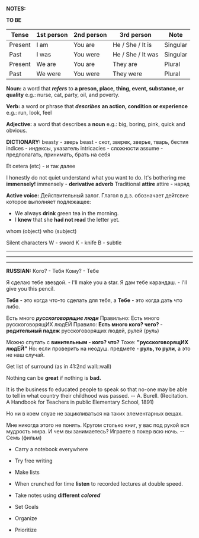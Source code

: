 __NOTES:__


__TO BE__

| Tense   | 1st person | 2nd person | 3rd person        | Note     |
|---------|------------|------------|-------------------|----------|
| Present | I am       | You are    | He / She / It is  | Singular |
| Past    | I was      | You were   | He / She / It was | Singular |
| Present | We are     | You are    | They are          | Plural   |
| Past    | We were    | You were   | They were         | Plural   |


__Noun:__ a word that ___refers___ to __a preson, place, thing, event, substance, or quality__
e.g.: nurse, cat, party, oil, and poverty.

__Verb:__ a word or phrase that ___describes___ __an action, condition or experience__
e.g.: run, look, feel

__Adjective:__ a word that describes a __noun__
e.g.: big, boring, pink, quick and obvious.


__DICTIONARY:__
beasty      - зверь
beast       - скот, зверек, зверье, тварь, бестия
indices     - индексы, указатель
intricacies - сложности
assume      - предполагать, принимать, брать на себя


Et cetera (etc) - и так далее


I honestly do not quiet understand what you want to do.
It's bothering me __immensely!__
  immensely - __derivative adverb__
Traditional __attire__
  attire - наряд

__Active voice:__ Действительный залог.
  Глагол в д.з. обозначает дейтсвие которое выполняет подлежащее:
  - We always __drink__ green tea in the morning.
  - I __knew__ that she __had not read__ the letter yet.


whom (object)
who (subject)

Silent characters
W - sword
K - knife
B - subtle

-----------------------------------------------------------------------------------------------------
-----------------------------------------------------------------------------------------------------
-----------------------------------------------------------------------------------------------------

__RUSSIAN:__
Кого? - Тебя
Кому? - Тебе

Я сделаю тебе звездой. - I'll make you a star.
Я дам тебе карандаш.   - I'll give you this pencil.

__Тебя__ - это когда что-то сделать для тебя, а
__Тебе__ - это когда дать что либо.


Есть много ___русскоговорящие люди___
Правильно:
  Есть много русскоговорящИХ людЕЙ
Правило:
  __Есть много кого? чего? - родительный падеж__
  русскоговорящих людей, рулей (руль)

Можно спутать с __винительным - кого? что?__
  Тоже: __"русскоговорящИХ людЕЙ"__
  Но: если проверить на неодуш. предмете - __руль, то рули__, а это не наш случай.




Get list of surround (as in 41:2nd wall::wall)

Nothing can be __great__ if nothing is __bad.__


It is the business fo educated people to speak so that no-one may be able to tell in what country
their childhood was passed. -- A. Burell. (Recitation. A Handbook for Teachers in public Elementary School, 1891)

Но ни в коем слуае не зацикливаться на таких элементарных вещах.

Мне никогда этого не понять. Кругом столько книг, у вас под рукой вся мудрость мира.
И чем вы занимаетесь? Играете в покер всю ночь. -- Семь (фильм)

- Carry a notebook everywhere
- Try free writing
- Make lists
- When crunched for time __listen__ to recorded lectures at double speed.
- Take notes using __different__ ___colored___

- Set Goals
- Organize
- Prioritize





